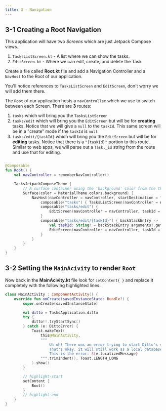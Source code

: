 ```yaml
---
title: 3 - Navigation
---
```


## 3-1 Creating a Root Navigation

This application will have two _Screens_ which are just Jetpack Compose views.

1. `TasksListScreen.kt` - A list where we can show the tasks.
2. `EditScreen.kt` - Where we can edit, create, and delete the Task

Create a file called __Root.kt__ file and add a Navigation Controller and a `NavHost` to the Root of our application.

You'll notice references to `TasksListScreen` and `EditScreen`, don't worry we will add them there.

The `Root` of our application hosts a `navController` which we use to switch between each Screen. There are __3__ routes:

1. `tasks` which will bring you the `TasksListScreen`
2. `tasks/edit` which will bring you the `EditScreen` but will be for __creating__ tasks. Notice that we will give a `null` to the `taskId`. This same screen will be in a "create" mode if the `taskId` is `null`
2. `tasks/edit/{taskId}` which will bring you the `EditScreen` but will be for __editing__ tasks. Notice that there is a `"{taskId}"` portion to this route. Similar to web apps, we will parse out a `Task._id` string from the route and use that for editing.

```kotlin title="Root.kt"

@Composable
fun Root() {
    val navController = rememberNavController()

    TasksJetpackComposeTheme {
        // A surface container using the 'background' color from the theme
        Surface(color = MaterialTheme.colors.background) {
            NavHost(navController = navController, startDestination = "tasks") {
                composable("tasks") { TasksListScreen(navController = navController) }
                composable("tasks/edit") {
                    EditScreen(navController = navController, taskId = null)
                }
                composable("tasks/edit/{taskId}") { backStackEntry ->
                    val taskId: String? = backStackEntry.arguments?.getString("taskId")
                    EditScreen(navController = navController, taskId = taskId)
                }
            }
        }
    }
}
```

## 3-2 Setting the `MainAcivity` to render `Root`

Now back in the __MainAcivity.kt__ file look for `setContent{ }` and replace it completely with the following highlighted lines.

```kotlin
class MainActivity : ComponentActivity() {
    override fun onCreate(savedInstanceState: Bundle?) {
        super.onCreate(savedInstanceState)

        val ditto = TasksApplication.ditto
        try {
            ditto!!.tryStartSync()
        } catch (e: DittoError) {
            Toast.makeText(
                this@MainActivity,
                """
                    Uh oh! There was an error trying to start Ditto's sync feature.
                    That's okay, it will still work as a local database.
                    This is the error: ${e.localizedMessage}
                """.trimIndent(), Toast.LENGTH_LONG
            ).show()
        }

        // highlight-start
        setContent {
            Root()
        }
        // highlight-end
    }
}
```
